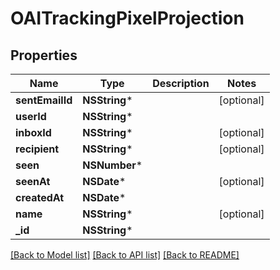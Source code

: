 # OAITrackingPixelProjection

## Properties
Name | Type | Description | Notes
------------ | ------------- | ------------- | -------------
**sentEmailId** | **NSString*** |  | [optional] 
**userId** | **NSString*** |  | 
**inboxId** | **NSString*** |  | [optional] 
**recipient** | **NSString*** |  | [optional] 
**seen** | **NSNumber*** |  | 
**seenAt** | **NSDate*** |  | [optional] 
**createdAt** | **NSDate*** |  | 
**name** | **NSString*** |  | [optional] 
**_id** | **NSString*** |  | 

[[Back to Model list]](../README#documentation-for-models) [[Back to API list]](../README#documentation-for-api-endpoints) [[Back to README]](../README)



